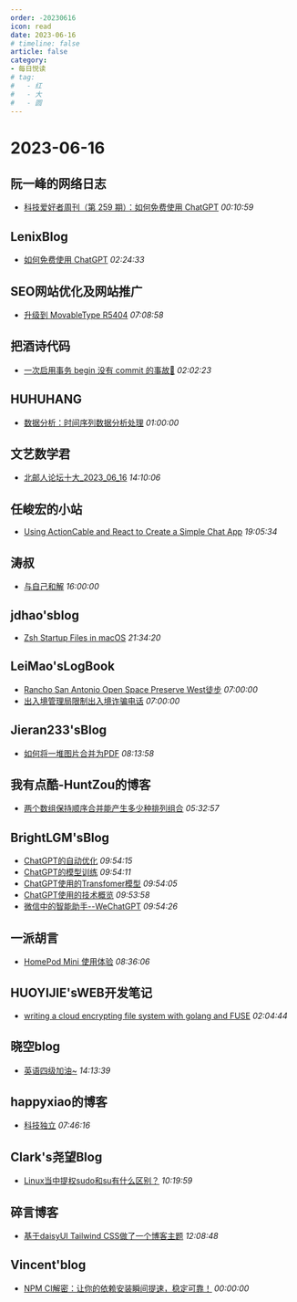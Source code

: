 ```yaml
---
order: -20230616
icon: read
date: 2023-06-16
# timeline: false
article: false
category:
- 每日悦读
# tag:
#   - 红
#   - 大
#   - 圆
---
```


# 2023-06-16 
## 阮一峰的网络日志<span></span>
* [科技爱好者周刊（第 259 期）：如何免费使用 ChatGPT](http://www.ruanyifeng.com/blog/2023/06/weekly-issue-259.html) *00:10:59* 
## LenixBlog<span></span>
* [如何免费使用 ChatGPT](https://blog.p2hp.com/archives/11197) *02:24:33* 
## SEO网站优化及网站推广<span></span>
* [升级到 MovableType R5404](https://seo.g2soft.net/2023/06/16/upgrade-movabletype-r5404.html) *07:08:58* 
## 把酒诗代码<span></span>
* [一次启用事务 begin 没有 commit 的事故🐬](https://102no.com/2022/03/08/mysql-begin-no-commit/) *02:02:23* 
## HUHUHANG<span></span>
* [数据分析：时间序列数据分析处理](https://huhuhang.com/post/machine-learning/dm-tutorials/time-series-data-analysis-and-processing) *01:00:00* 
## 文艺数学君<span></span>
* [北邮人论坛十大_2023_06_16](https://mathpretty.com/16007.html) *14:10:06* 
## 任峻宏的小站<span></span>
* [Using ActionCable and React to Create a Simple Chat App](https://renny.ren/ch/articles/42) *19:05:34* 
## 涛叔<span></span>
* [与自己和解](https://taoshu.in/life/no-ocd.html) *16:00:00* 
## jdhao'sblog<span></span>
* [Zsh Startup Files in macOS](https://jdhao.github.io/2023/06/16/zsh_startup_file/) *21:34:20* 
## LeiMao'sLogBook<span></span>
* [Rancho San Antonio Open Space Preserve West徒步](https://leimao.github.io/life/Rancho-San-Antonio-Open-Space-Preserve-West/) *07:00:00* 
* [出入境管理局限制出入境诈骗电话](https://leimao.github.io/essay/%E5%87%BA%E5%85%A5%E5%A2%83%E7%AE%A1%E7%90%86%E5%B1%80%E9%99%90%E5%88%B6%E5%87%BA%E5%85%A5%E5%A2%83%E8%AF%88%E9%AA%97%E7%94%B5%E8%AF%9D/) *07:00:00* 
## Jieran233'sBlog<span></span>
* [如何将一堆图片合并为PDF](https://jieran233.github.io//let_chatgpt_do_it_for_you/2023/06/16/%E5%A6%82%E4%BD%95%E5%B0%86%E4%B8%80%E5%A0%86%E5%9B%BE%E7%89%87%E5%90%88%E5%B9%B6%E4%B8%BApdf.html) *08:13:58* 
## 我有点酷-HuntZou的博客<span></span>
* [两个数组保持顺序合并能产生多少种排列组合](https://blog.woyou.cool/posts/5411/) *05:32:57* 
## BrightLGM'sBlog<span></span>
* [ChatGPT的自动优化](http://brightliao.com/2023/05/25/chatgpt-rlhf/) *09:54:15* 
* [ChatGPT的模型训练](http://brightliao.com/2023/05/20/chatgpt-training/) *09:54:11* 
* [ChatGPT使用的Transfomer模型](http://brightliao.com/2023/05/18/chatgpt-transformer/) *09:54:05* 
* [ChatGPT使用的技术概览](http://brightliao.com/2023/04/25/chatgpt-a-technical-summary/) *09:53:58* 
* [微信中的智能助手--WeChatGPT](http://brightliao.com/2023/03/26/wechatgpt/) *09:54:26* 
## 一派胡言<span></span>
* [HomePod Mini 使用体验](https://yipai.me/1488.html) *08:36:06* 
## HUOYIJIE'sWEB开发笔记<span></span>
* [writing a cloud encrypting file system with golang and FUSE](https://huoyijie.cn/gitbooks/writing-a-cloud-encrypting-file-system-with-golang-and-FUSE/latest) *02:04:44* 
## 晓空blog<span></span>
* [英语四级加油~](https://blog.moeworld.tech/2023/06/16/%e8%8b%b1%e8%af%ad%e5%9b%9b%e7%ba%a7%e5%8a%a0%e6%b2%b9/) *14:13:39* 
## happyxiao的博客<span></span>
* [科技独立](https://happyxiao.com/ti/) *07:46:16* 
## Clark's尧望Blog<span></span>
* [Linux当中提权sudo和su有什么区别？](https://www.dongyao.ren/article/594.html) *10:19:59* 
## 碎言博客<span></span>
* [基于daisyUI Tailwind CSS做了一个博客主题](https://suiyan.cc/2023/20230616120848.html) *12:08:48* 
## Vincent'blog<span></span>
* [NPM CI解密：让你的依赖安装瞬间提速，稳定可靠！](https://www.wekic.com/article/100041) *00:00:00* 
